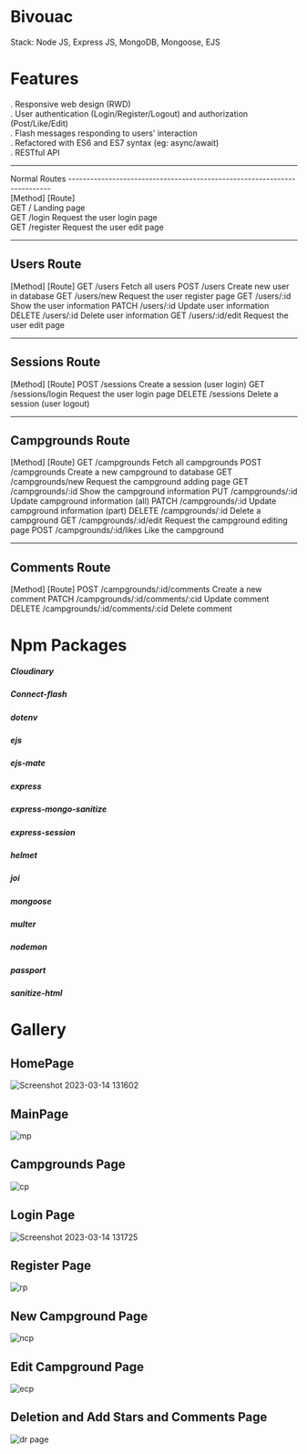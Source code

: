 # Bivouac

Stack: Node JS, Express JS, MongoDB, Mongoose, EJS

# Features
. Responsive web design (RWD)</br>
. User authentication (Login/Register/Logout) and authorization (Post/Like/Edit)</br>
. Flash messages responding to users' interaction</br>
. Refactored with ES6 and ES7 syntax (eg: async/await)</br>
. RESTful API</br>

-------------------------------------------------------------------------
Normal Routes
-------------------------------------------------------------------------</br>
[Method]  [Route]</br>
GET       /                       Landing page</br>
GET       /login                  Request the user login page</br>
GET       /register               Request the user edit page</br>

-------------------------------------------------------------------------
Users Route
-------------------------------------------------------------------------
[Method]  [Route]
GET       /users                  Fetch all users
POST      /users                  Create new user in database
GET       /users/new              Request the user register page
GET       /users/:id              Show the user information
PATCH     /users/:id              Update user information
DELETE    /users/:id              Delete user information
GET       /users/:id/edit         Request the user edit page

-------------------------------------------------------------------------
Sessions Route
-------------------------------------------------------------------------
[Method]  [Route]
POST      /sessions               Create a session (user login)
GET       /sessions/login         Request the user login page
DELETE    /sessions               Delete a session (user logout)

-------------------------------------------------------------------------
Campgrounds Route
-------------------------------------------------------------------------
[Method]  [Route]
GET       /campgrounds            Fetch all campgrounds
POST      /campgrounds            Create a new campground to database
GET       /campgrounds/new        Request the campground adding page
GET       /campgrounds/:id        Show the campground information
PUT       /campgrounds/:id        Update campground information (all)
PATCH     /campgrounds/:id        Update campground information (part)
DELETE    /campgrounds/:id        Delete a campground
GET       /campgrounds/:id/edit   Request the campground editing page
POST      /campgrounds/:id/likes  Like the campground

-------------------------------------------------------------------------
Comments Route
-------------------------------------------------------------------------
[Method]  [Route]
POST      /campgrounds/:id/comments       Create a new comment
PATCH     /campgrounds/:id/comments/:cid  Update comment
DELETE    /campgrounds/:id/comments/:cid  Delete comment

# Npm Packages
##### Cloudinary
##### Connect-flash
##### dotenv
##### ejs
##### ejs-mate
##### express
##### express-mongo-sanitize
##### express-session
##### helmet
##### joi
##### mongoose
##### multer
##### nodemon
##### passport
##### sanitize-html

# Gallery

## HomePage
![Screenshot 2023-03-14 131602](https://user-images.githubusercontent.com/97042529/224932149-0f4534ce-b9ee-4e75-bbf3-65e786a6f503.png)

## MainPage
![mp](https://user-images.githubusercontent.com/97042529/224933023-42cb56ed-e4db-42a9-b85b-16bbd3179e18.png)

## Campgrounds Page
![cp](https://user-images.githubusercontent.com/97042529/224933240-8eb5668d-11d8-4b24-a979-413dd8fb6204.png)

## Login Page
![Screenshot 2023-03-14 131725](https://user-images.githubusercontent.com/97042529/224932350-c14b62e6-7d2e-4242-a2fe-16fc327ff58e.png)

## Register Page
![rp](https://user-images.githubusercontent.com/97042529/224933360-77e8b912-960a-401a-9721-df090e581e29.png)

## New Campground Page
![ncp](https://user-images.githubusercontent.com/97042529/224933542-ab375303-7035-4198-81f0-ec9dd8430b0a.png)

## Edit Campground Page
![ecp](https://user-images.githubusercontent.com/97042529/224933608-c5810ce7-b381-4be5-9c1e-fe1ae5f3bd98.png)

## Deletion and Add Stars and Comments Page
![dr page](https://user-images.githubusercontent.com/97042529/224933716-aed8baf9-5a27-44cb-baed-0ddd9b8e019d.png)


